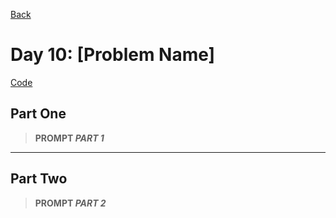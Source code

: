 [Back](../README.md)

# Day 10: [Problem Name]

[Code](./index.js)

## Part One

> **PROMPT _PART 1_**

---

## Part Two

> **PROMPT _PART 2_**
